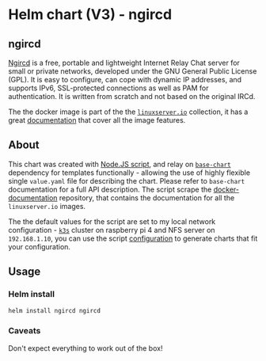 # Helm chart (V3) - ngircd

## ngircd

[Ngircd](https://ngircd.barton.de/) is a free, portable and lightweight Internet Relay Chat server for small or private networks, developed under the GNU General Public License (GPL). It is easy to configure, can cope with dynamic IP addresses, and supports IPv6, SSL-protected connections as well as PAM for authentication. It is written from scratch and not based on the original IRCd.

The the docker image is part of the the [`linuxserver.io`](https://www.linuxserver.io/) collection, it has a great [documentation](https://github.com/linuxserver/docker-ngircd) that cover all the image features.

## About

This chart was created with [Node.JS script](https://noygal.github.com/helm/scripts/nodejs), and relay on [`base-chart`](https://noygal.github.com/helm/base-chart) dependency for templates functionally - allowing the use of highly flexible single `value.yaml` file for describing the chart. Please refer to `base-chart` documentation for a full API description. The script scrape the [docker-documentation](https://github.com/linuxserver/docker-documentation) repository, that contains the documentation for all the `linuxserver.io` images.

The the default values for the script are set to my local network configuration - [`k3s`](https://k3s.io/) cluster on raspberry pi 4 and NFS server on `192.168.1.10`, you can use the script [configuration](https://noygal.github.com/helm/scripts/nodejs/config.js) to generate charts that fit your configuration.


## Usage

### Helm install

```bash
helm install ngircd ngircd
```

### Caveats

Don't expect everything to work out of the box!
